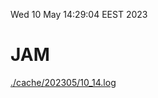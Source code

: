 Wed 10 May 14:29:04 EEST 2023
# JAM
<a href='./cache/202305/10_14.log'>./cache/202305/10_14.log</a>
